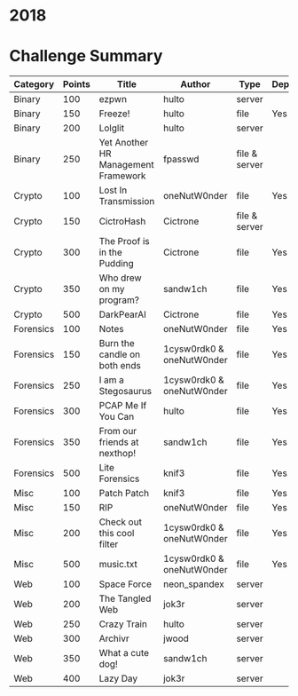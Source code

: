 # 2018

# Challenge Summary
| Category  | Points | Title                               | Author                    | Type          | Deployed |
|-----------|--------|-------------------------------------|---------------------------|---------------|----------|
| Binary    | 100    | ezpwn                               | hulto                     | server        |          |
| Binary    | 150    | Freeze!                             | hulto                     | file          | Yes      |
| Binary    | 200    | Lolglit                             | hulto                     | server        |          |
| Binary    | 250    | Yet Another HR Management Framework | fpasswd                   | file & server |          |
| Crypto    | 100    | Lost In Transmission                | oneNutW0nder              | file          | Yes      |
| Crypto    | 150    | CictroHash                          | Cictrone                  | file & server |          |
| Crypto    | 300    | The Proof is in the Pudding         | Cictrone                  | file          | Yes      |
| Crypto    | 350    | Who drew on my program?             | sandw1ch                  | file          | Yes      |
| Crypto    | 500    | DarkPearAI                          | Cictrone                  | file          | Yes      |
| Forensics | 100    | Notes                               | oneNutW0nder              | file          | Yes      |
| Forensics | 150    | Burn the candle on both ends        | 1cysw0rdk0 & oneNutW0nder | file          | Yes      |
| Forensics | 250    | I am a Stegosaurus                  | 1cysw0rdk0 & oneNutW0nder | file          | Yes      |
| Forensics | 300    | PCAP Me If You Can                  | hulto                     | file          | Yes      |
| Forensics | 350    | From our friends at nexthop!        | sandw1ch                  | file          | Yes      |
| Forensics | 500    | Lite Forensics                      | knif3                     | file          | Yes      |
| Misc      | 100    | Patch Patch                         | knif3                     | file          | Yes      |
| Misc      | 150    | RIP                                 | oneNutW0nder              | file          | Yes      |
| Misc      | 200    | Check out this cool filter          | 1cysw0rdk0 & oneNutW0nder | file          | Yes      |
| Misc      | 500    | music.txt                           | 1cysw0rdk0 & oneNutW0nder | file          | Yes      |
| Web       | 100    | Space Force                         | neon_spandex              | server        |          |
| Web       | 200    | The Tangled Web                     | jok3r                     | server        |          |
| Web       | 250    | Crazy Train                         | hulto                     | server        |          |
| Web       | 300    | Archivr                             | jwood                     | server        |          |
| Web       | 350    | What a cute dog!                    | sandw1ch                  | server        |          |
| Web       | 400    | Lazy Day                            | jok3r                     | server        |          |